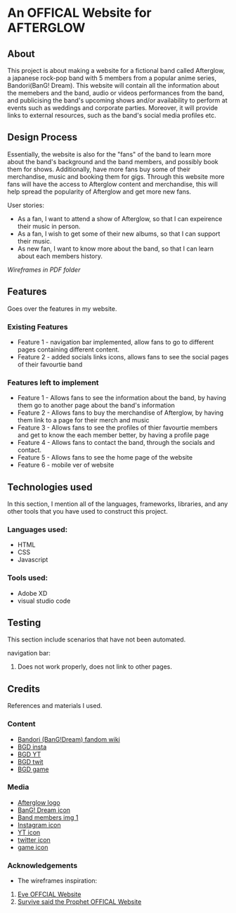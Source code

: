 # An OFFICAL Website for AFTERGLOW
## About

 This project is about making a website for a fictional band called Afterglow, a japanese rock-pop band with 5 members from a popular anime series, Bandori(BanG! Dream). 
 This website will contain all the information about the memebers and the band, audio or videos performances from the band, and publicising the band's upcoming shows and/or availability to perform at events such as weddings and corporate parties. Moreover, it will provide links to external resources, such as the band's social media profiles etc. 


## Design Process

Essentially, the website is also for the "fans" of the band to learn more about the band's background and the band members, and possibly book them for shows. Additionally, have more fans buy some of their merchandise, music and booking them for gigs. Through this website more fans will have the access to Afterglow content and merchandise, this will help spread the popularity of Afterglow and get more new fans.

User stories:
- As a fan, I want to attend a show of Afterglow, so that I can expeirence their music in person.
- As a fan, I wish to get some of their new albums, so that I can support their music.
- As new fan, I want to know more about the band, so that I can learn about each members history.

*Wireframes in PDF folder*

## Features

Goes over the features in my website.

 ### Existing Features
 - Feature 1 - navigation bar implemented, allow fans to go to different pages containing different content.
 - Feature 2 - added socials links icons, allows fans to see the social pages of their favourtie band

 ### Features left to implement
 - Feature 1 - Allows fans to see the information about the band, by having them go to another page about the band's information
 - Feature 2 - Allows fans to buy the merchandise of Afterglow, by having them link to a page for their merch and music
 - Feature 3 - Allows fans to see the profiles of thier favourtie members and get to know the each member better, by having a profile page
 - Feature 4 - Allows fans to contact the band, through the socials and contact.
 - Feature 5 - Allows fans to see the home page of the website
 - Feature 6 - mobile ver of website 

## Technologies used

In this section, I mention all of the languages, frameworks, libraries, and any other tools that you have used to construct this project. 

 ### Languages used:
- HTML
- CSS
- Javascript
 ### Tools used:
- Adobe XD
- visual studio code

## Testing
 This section include scenarios that have not been automated.

 navigation bar:
 1. Does not work properly, does not link to other pages.

## Credits
 References and materials I used.

 ### Content
  - [Bandori (BanG!Dream) fandom wiki](https://bandori.fandom.com/wiki/Afterglow)
  - [BGD insta](https://www.instagram.com/bang_dream_official_/)
  - [BGD YT](https://www.youtube.com/@BanGDreamGirlsBandParty)
  - [BGD twit](https://twitter.com/bang_dream_gbp)
  - [BGD game](https://play.google.com/store/apps/details?id=com.bushiroad.en.bangdreamgbp&gl=US&pli=1)
 ### Media
  - [Afterglow logo](https://static.wikia.nocookie.net/bandori/images/f/f9/Afterglow_logo.png/revision/latest/scale-to-width-down/250?cb=20211201105320)
  - [BanG! Dream icon](https://static.wikia.nocookie.net/bandori/images/e/e6/Site-logo.png/revision/latest?cb=20210511144336)
  - [Band members img 1]()
  - [Instagram icon](https://cdn-icons-png.flaticon.com/512/2111/2111679.png)
  - [YT icon](https://cdn-icons-png.flaticon.com/512/1077/1077046.png)
  - [twitter icon](https://cdn-icons-png.flaticon.com/512/2111/2111819.png)
  - [game icon](https://cdn-icons-png.flaticon.com/512/726/726859.png)
 ### Acknowledgements 
  - The wireframes inspiration:
   1. [Eve OFFCIAL Website](https://eveofficial.com/)
   2. [Survive said the Prophet OFFICAL Website](https://survivesaidtheprophet.com/)